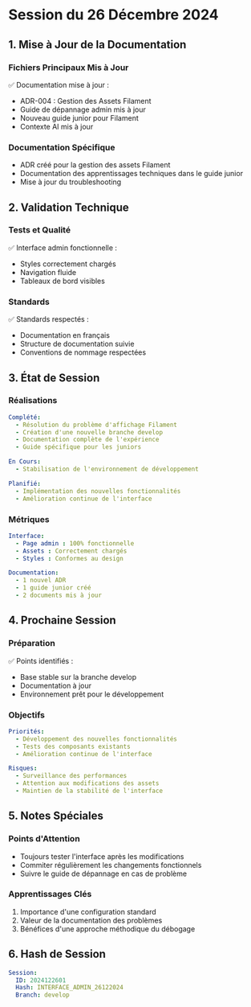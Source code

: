 # Session du 26 Décembre 2024

## 1. Mise à Jour de la Documentation

### Fichiers Principaux Mis à Jour
✅ Documentation mise à jour :
  - ADR-004 : Gestion des Assets Filament
  - Guide de dépannage admin mis à jour
  - Nouveau guide junior pour Filament
  - Contexte AI mis à jour

### Documentation Spécifique
- ADR créé pour la gestion des assets Filament
- Documentation des apprentissages techniques dans le guide junior
- Mise à jour du troubleshooting

## 2. Validation Technique

### Tests et Qualité
✅ Interface admin fonctionnelle :
  - Styles correctement chargés
  - Navigation fluide
  - Tableaux de bord visibles

### Standards
✅ Standards respectés :
  - Documentation en français
  - Structure de documentation suivie
  - Conventions de nommage respectées

## 3. État de Session

### Réalisations
```yaml
Complété:
  - Résolution du problème d'affichage Filament
  - Création d'une nouvelle branche develop
  - Documentation complète de l'expérience
  - Guide spécifique pour les juniors

En Cours:
  - Stabilisation de l'environnement de développement

Planifié:
  - Implémentation des nouvelles fonctionnalités
  - Amélioration continue de l'interface
```

### Métriques
```yaml
Interface:
  - Page admin : 100% fonctionnelle
  - Assets : Correctement chargés
  - Styles : Conformes au design

Documentation:
  - 1 nouvel ADR
  - 1 guide junior créé
  - 2 documents mis à jour
```

## 4. Prochaine Session

### Préparation
✅ Points identifiés :
  - Base stable sur la branche develop
  - Documentation à jour
  - Environnement prêt pour le développement

### Objectifs
```yaml
Priorités:
  - Développement des nouvelles fonctionnalités
  - Tests des composants existants
  - Amélioration continue de l'interface

Risques:
  - Surveillance des performances
  - Attention aux modifications des assets
  - Maintien de la stabilité de l'interface
```

## 5. Notes Spéciales

### Points d'Attention
- Toujours tester l'interface après les modifications
- Commiter régulièrement les changements fonctionnels
- Suivre le guide de dépannage en cas de problème

### Apprentissages Clés
1. Importance d'une configuration standard
2. Valeur de la documentation des problèmes
3. Bénéfices d'une approche méthodique du débogage

## 6. Hash de Session
```yaml
Session:
  ID: 2024122601
  Hash: INTERFACE_ADMIN_26122024
  Branch: develop
```
